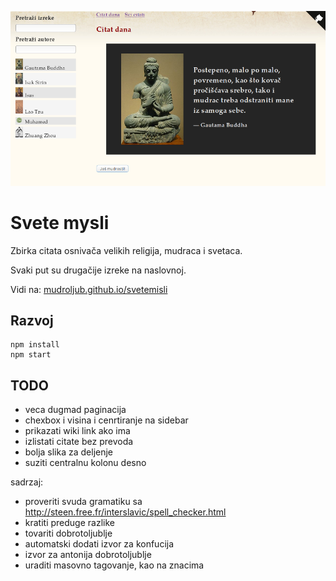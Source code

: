 [![](screen.png)](https://mudroljub.github.io/svetemisli)

# Svete mysli

Zbirka citata osnivača velikih religija, mudraca i svetaca.

Svaki put su drugačije izreke na naslovnoj.

Vidi na: [mudroljub.github.io/svetemisli](https://mudroljub.github.io/svetemisli)

## Razvoj

```
npm install
npm start
```

## TODO

- veca dugmad paginacija
- chexbox i visina i cenrtiranje na sidebar
- prikazati wiki link ako ima
- izlistati citate bez prevoda
- bolja slika za deljenje
- suziti centralnu kolonu desno

sadrzaj:
- proveriti svuda gramatiku sa http://steen.free.fr/interslavic/spell_checker.html
- kratiti preduge razlike
- tovariti dobrotoljublje
- automatski dodati izvor za konfucija
- izvor za antonija dobrotoljublje
- uraditi masovno tagovanje, kao na znacima

